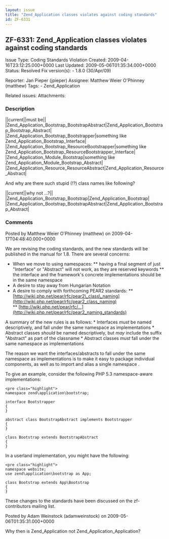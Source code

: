 ```yaml
---
layout: issue
title: "Zend_Application classes violates against coding standards"
id: ZF-6331
---
```


ZF-6331: Zend\_Application classes violates against coding standards
--------------------------------------------------------------------

 Issue Type: Coding Standards Violation Created: 2009-04-16T23:12:25.000+0000 Last Updated: 2009-05-06T01:35:34.000+0000 Status: Resolved Fix version(s): - 1.8.0 (30/Apr/09)
 
 Reporter:  Jan Pieper (jpieper)  Assignee:  Matthew Weier O'Phinney (matthew)  Tags: - Zend\_Application
 
 Related issues: 
 Attachments: 
### Description

||current||must be|| |Zend\_Application\_Bootstrap\_BootstrapAbstract|Zend\_Application\_Bootstrap\_Bootstrap\_Abstract| |Zend\_Application\_Bootstrap\_Bootstrapper|something like Zend\_Application\_Bootstrap\_Interface| |Zend\_Application\_Bootstrap\_ResourceBootstrapper|something like Zend\_Application\_Bootstrap\_ResourceBootstrapper\_Interface| |Zend\_Application\_Module\_Bootstrap|something like Zend\_Application\_Module\_Bootstrap\_Abstract| |Zend\_Application\_Resource\_ResourceAbstract|Zend\_Application\_Resource\_Abstract|

And why are there such stupid (!?) class names like following?

||current||why not ...?|| |Zend\_Application\_Bootstrap\_Bootstrap|Zend\_Application\_Bootstrap| |Zend\_Application\_Bootstrap\_BootstrapAbstract|Zend\_Application\_Bootstrap\_Abstract|

 

 

### Comments

Posted by Matthew Weier O'Phinney (matthew) on 2009-04-17T04:48:40.000+0000

We are revising the coding standards, and the new standards will be published in the manual for 1.8. There are several concerns:

- When we move to using namespaces: \*\* having a final segment of just "Interface" or "Abstract" will not work, as they are reserved keywords \*\* the interface and the framework's concrete implementations should be in the same namespace
- A desire to stay away from Hungarian Notation
- A desire to comply with forthcoming PEAR2 standards: \*\* [http://wiki.php.net/pear/rfc/pear2\_class\_naming](http://wiki.php.net/pear/rfc/pear2_class_naming)  
 \*\* [http://wiki.php.net/pear/rfc/…](http://wiki.php.net/pear/rfc/pear2_naming_standards)

A summary of the new rules is as follows: \* Interfaces _must_ be named descriptively, and fall under the same namespace as implementations \* Abstract classes _should_ be named descriptively, but _may_ include the suffix "Abstract" as part of the classname \* Abstract classes _must_ fall under the same namespace as implementations

The reason we want the interfaces/abstracts to fall under the same namespace as implementations is to make it easy to package individual components, as well as to import and alias a single namespace .

To give an example, consider the following PHP 5.3 namespace-aware implementations:

 
    <pre class="highlight">
    namespace zend\application\bootstrap;
    
    interface Bootstrapper
    {
    }
    
    abstract class BootstrapAbstract implements Bootstrapper
    {
    }
    
    class Bootstrap extends BootstrapAbstract
    {
    }


In a userland implementation, you might have the following:

 
    <pre class="highlight">
    namespace website;
    use zend\application\bootstrap as App;
    
    class Bootstrap extends App\Bootstrap
    {
    }


These changes to the standards have been discussed on the zf-contributors mailing list.

 

 

Posted by Adam Weinstock (adamweinstock) on 2009-05-06T01:35:31.000+0000

Why then is Zend\_Application not Zend\_Application\_Application?

 

 